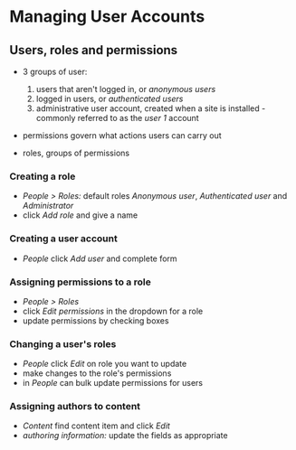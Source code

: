 # Managing User Accounts

## Users, roles and permissions

- 3 groups of user:
  1. users that aren't logged in, or *anonymous users*
  2. logged in users, or *authenticated users*
  3. administrative user account, created when a site is installed - commonly referred to as the *user 1* account

- permissions govern what actions users can carry out
- roles, groups of permissions

### Creating a role

- *People > Roles:* default roles *Anonymous user*, *Authenticated user* and *Administrator*
- click *Add role* and give a name

### Creating a user account

- *People* click *Add user* and complete form

### Assigning permissions to a role

- *People > Roles*
- click *Edit permissions* in the dropdown for a role
- update permissions by checking boxes

### Changing a user's roles

- *People* click *Edit* on role you want to update
- make changes to the role's permissions
- in *People* can bulk update permissions for users

### Assigning authors to content

- *Content* find content item and click *Edit*
- *authoring information:* update the fields as appropriate
